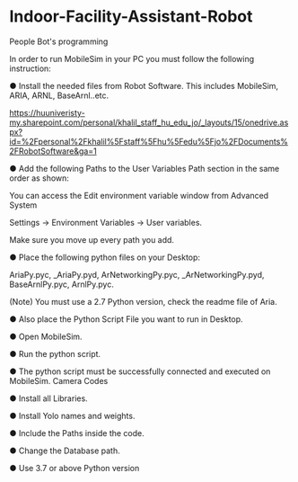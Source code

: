 # Indoor-Facility-Assistant-Robot
People Bot's programming

In order to run MobileSim in your PC you must follow the following instruction:

● Install the needed files from Robot Software.
This includes MobileSim, ARIA, ARNL, BaseArnl..etc.

https://huuniveristy-my.sharepoint.com/personal/khalil_staff_hu_edu_jo/_layouts/15/onedrive.aspx?id=%2Fpersonal%2Fkhalil%5Fstaff%5Fhu%5Fedu%5Fjo%2FDocuments%2FRobotSoftware&ga=1

● Add the following Paths to the User Variables Path section in the same order as shown:

You can access the Edit environment variable window from Advanced System

Settings → Environment Variables → User variables. 

Make sure you move up every path you add.

● Place the following python files on your Desktop:

AriaPy.pyc, _AriaPy.pyd, ArNetworkingPy.pyc, _ArNetworkingPy.pyd,
BaseArnlPy.pyc, ArnlPy.pyc.

(Note) You must use a 2.7 Python version, check the readme file of Aria.

● Also place the Python Script File you want to run in Desktop.

● Open MobileSim.

● Run the python script.

● The python script must be successfully connected and executed on MobileSim.
Camera Codes

● Install all Libraries.

● Install Yolo names and weights.

● Include the Paths inside the code.

● Change the Database path.

● Use 3.7 or above Python version
